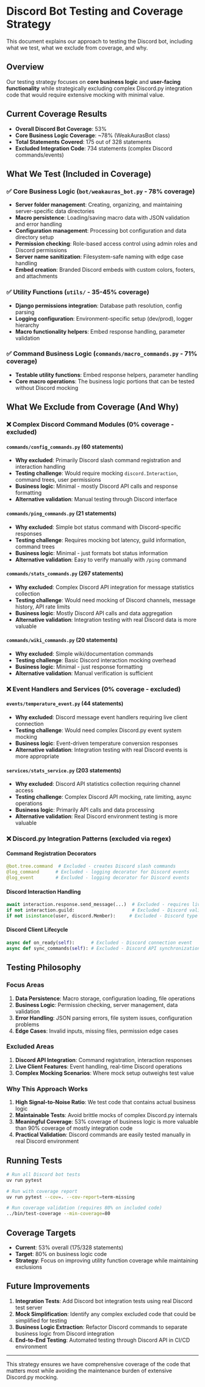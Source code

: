 # Discord Bot Testing and Coverage Strategy

This document explains our approach to testing the Discord bot, including what we test, what we exclude from coverage, and why.

## Overview

Our testing strategy focuses on **core business logic** and **user-facing functionality** while strategically excluding complex Discord.py integration code that would require extensive mocking with minimal value.

## Current Coverage Results

- **Overall Discord Bot Coverage**: 53%
- **Core Business Logic Coverage**: ~78% (WeakAurasBot class)
- **Total Statements Covered**: 175 out of 328 statements
- **Excluded Integration Code**: 734 statements (complex Discord commands/events)

## What We Test (Included in Coverage)

### ✅ Core Business Logic (`bot/weakauras_bot.py` - 78% coverage)
- **Server folder management**: Creating, organizing, and maintaining server-specific data directories
- **Macro persistence**: Loading/saving macro data with JSON validation and error handling
- **Configuration management**: Processing bot configuration and data directory setup
- **Permission checking**: Role-based access control using admin roles and Discord permissions
- **Server name sanitization**: Filesystem-safe naming with edge case handling
- **Embed creation**: Branded Discord embeds with custom colors, footers, and attachments

### ✅ Utility Functions (`utils/` - 35-45% coverage)
- **Django permissions integration**: Database path resolution, config parsing
- **Logging configuration**: Environment-specific setup (dev/prod), logger hierarchy
- **Macro functionality helpers**: Embed response handling, parameter validation

### ✅ Command Business Logic (`commands/macro_commands.py` - 71% coverage)
- **Testable utility functions**: Embed response helpers, parameter handling
- **Core macro operations**: The business logic portions that can be tested without Discord mocking

## What We Exclude from Coverage (And Why)

### ❌ Complex Discord Command Modules (0% coverage - excluded)

#### `commands/config_commands.py` (60 statements)
- **Why excluded**: Primarily Discord slash command registration and interaction handling
- **Testing challenge**: Would require mocking `discord.Interaction`, command trees, user permissions
- **Business logic**: Minimal - mostly Discord API calls and response formatting
- **Alternative validation**: Manual testing through Discord interface

#### `commands/ping_commands.py` (21 statements)
- **Why excluded**: Simple bot status command with Discord-specific responses
- **Testing challenge**: Requires mocking bot latency, guild information, command trees
- **Business logic**: Minimal - just formats bot status information
- **Alternative validation**: Easy to verify manually with `/ping` command

#### `commands/stats_commands.py` (267 statements)
- **Why excluded**: Complex Discord API integration for message statistics collection
- **Testing challenge**: Would need mocking of Discord channels, message history, API rate limits
- **Business logic**: Mostly Discord API calls and data aggregation
- **Alternative validation**: Integration testing with real Discord data is more valuable

#### `commands/wiki_commands.py` (20 statements)
- **Why excluded**: Simple wiki/documentation commands
- **Testing challenge**: Basic Discord interaction mocking overhead
- **Business logic**: Minimal - just response formatting
- **Alternative validation**: Manual verification is sufficient

### ❌ Event Handlers and Services (0% coverage - excluded)

#### `events/temperature_event.py` (44 statements)
- **Why excluded**: Discord message event handlers requiring live client connection
- **Testing challenge**: Would need complex Discord.py event system mocking
- **Business logic**: Event-driven temperature conversion responses
- **Alternative validation**: Integration testing with real Discord events is more appropriate

#### `services/stats_service.py` (203 statements)
- **Why excluded**: Discord API statistics collection requiring channel access
- **Testing challenge**: Complex Discord API mocking, rate limiting, async operations
- **Business logic**: Primarily API calls and data processing
- **Alternative validation**: Real Discord environment testing is more valuable

### ❌ Discord.py Integration Patterns (excluded via regex)

#### Command Registration Decorators
```python
@bot.tree.command  # Excluded - creates Discord slash commands
@log_command      # Excluded - logging decorator for Discord events
@log_event        # Excluded - logging decorator for Discord events
```

#### Discord Interaction Handling
```python
await interaction.response.send_message(...)  # Excluded - requires live Discord objects
if not interaction.guild:                     # Excluded - Discord validation
if not isinstance(user, discord.Member):     # Excluded - Discord type checking
```

#### Discord Client Lifecycle
```python
async def on_ready(self):      # Excluded - Discord connection event
async def sync_commands(self): # Excluded - Discord API synchronization
```

## Testing Philosophy

### Focus Areas
1. **Data Persistence**: Macro storage, configuration loading, file operations
2. **Business Logic**: Permission checking, server management, data validation
3. **Error Handling**: JSON parsing errors, file system issues, configuration problems
4. **Edge Cases**: Invalid inputs, missing files, permission edge cases

### Excluded Areas
1. **Discord API Integration**: Command registration, interaction responses
2. **Live Client Features**: Event handling, real-time Discord operations
3. **Complex Mocking Scenarios**: Where mock setup outweighs test value

### Why This Approach Works

1. **High Signal-to-Noise Ratio**: We test code that contains actual business logic
2. **Maintainable Tests**: Avoid brittle mocks of complex Discord.py internals
3. **Meaningful Coverage**: 53% coverage of business logic is more valuable than 90% coverage of mostly integration code
4. **Practical Validation**: Discord commands are easily tested manually in real Discord environment

## Running Tests

```bash
# Run all Discord bot tests
uv run pytest

# Run with coverage report
uv run pytest --cov=. --cov-report=term-missing

# Run coverage validation (requires 80% on included code)
../bin/test-coverage --min-coverage=80
```

## Coverage Targets

- **Current**: 53% overall (175/328 statements)
- **Target**: 80% on business logic code
- **Strategy**: Focus on improving utility function coverage while maintaining exclusions

## Future Improvements

1. **Integration Tests**: Add Discord bot integration tests using real Discord test server
2. **Mock Simplification**: Identify any complex excluded code that could be simplified for testing
3. **Business Logic Extraction**: Refactor Discord commands to separate business logic from Discord integration
4. **End-to-End Testing**: Automated testing through Discord API in CI/CD environment

---

This strategy ensures we have comprehensive coverage of the code that matters most while avoiding the maintenance burden of extensive Discord.py mocking.
